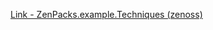 [Link - ZenPacks.example.Techniques (zenoss)](https://github.com/zenoss/ZenPacks.example.Techniques)
